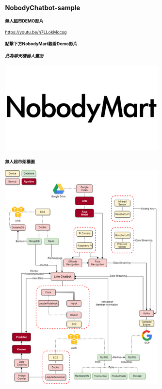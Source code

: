 ## NobodyChatbot-sample
#### 無人超市DEMO影片
https://youtu.be/h7LLokMccsg
#### 點擊下方NobodyMart觀看Demo影片
##### 此為聊天機器人畫面
[![NobodyMart](https://github.com/uuboyscy/NobodyChatbot-sample/blob/master/material/food/logo.png)](https://www.youtube.com/embed/13fP55S7eD4 "NobodyMart")
#### 無人超市架構圖
![structure](https://github.com/uuboyscy/NobodyChatbot-sample/blob/master/structure.png)
